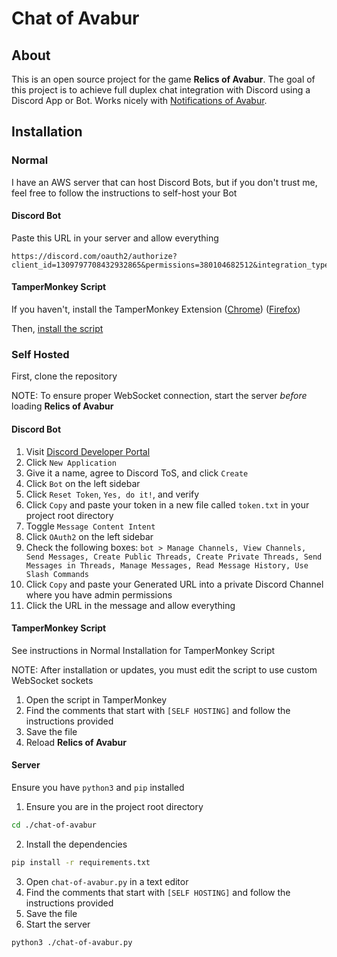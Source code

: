 # Chat of Avabur

## About
This is an open source project for the game **Relics of Avabur**. The goal of this project is to achieve full duplex chat integration with Discord using a Discord App or Bot. Works nicely with [Notifications of Avabur](https://github.com/davidmcclelland/notifications-of-avabur/).

## Installation
### Normal
I have an AWS server that can host Discord Bots, but if you don't trust me, feel free to follow the instructions to self-host your Bot
#### Discord Bot
Paste this URL in your server and allow everything
```
https://discord.com/oauth2/authorize?client_id=1309797708432932865&permissions=380104682512&integration_type=0&scope=bot
```

#### TamperMonkey Script
If you haven't, install the TamperMonkey Extension ([Chrome](https://chromewebstore.google.com/detail/tampermonkey/dhdgffkkebhmkfjojejmpbldmpobfkfo?hl=en)) ([Firefox](https://addons.mozilla.org/en-US/firefox/addon/tampermonkey/))

Then, [install the script](https://github.com/derekporcelli/chat-of-avabur/raw/main/chat-of-avabur.user.js)

### Self Hosted

First, clone the repository

NOTE: To ensure proper WebSocket connection, start the server _before_ loading **Relics of Avabur**

#### Discord Bot
1. Visit [Discord Developer Portal](https://discord.com/developers/applications)
2. Click `New Application`
3. Give it a name, agree to Discord ToS, and click `Create`
4. Click `Bot` on the left sidebar
5. Click `Reset Token`, `Yes, do it!`, and verify
6. Click `Copy` and paste your token in a new file called `token.txt` in your project root directory
7. Toggle `Message Content Intent`
8. Click `OAuth2` on the left sidebar
9. Check the following boxes: `bot > Manage Channels, View Channels, Send Messages, Create Public Threads, Create Private Threads, Send Messages in Threads, Manage Messages, Read Message History, Use Slash Commands`
10. Click `Copy` and paste your Generated URL into a private Discord Channel where you have admin permissions
11. Click the URL in the message and allow everything

#### TamperMonkey Script
See instructions in Normal Installation for TamperMonkey Script

NOTE: After installation or updates, you must edit the script to use custom WebSocket sockets
1. Open the script in TamperMonkey
2. Find the comments that start with `[SELF HOSTING]` and follow the instructions provided
3. Save the file
4. Reload **Relics of Avabur**

#### Server
Ensure you have `python3` and `pip` installed
1. Ensure you are in the project root directory
```sh
cd ./chat-of-avabur
```
2. Install the dependencies
```sh
pip install -r requirements.txt
```
3. Open `chat-of-avabur.py` in a text editor
4. Find the comments that start with `[SELF HOSTING]` and follow the instructions provided
5. Save the file
6. Start the server
```sh
python3 ./chat-of-avabur.py
```
